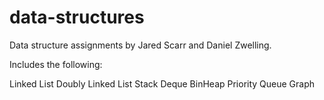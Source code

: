 # data-structures

Data structure assignments by Jared Scarr and Daniel Zwelling.

Includes the following:

Linked List
Doubly Linked List
Stack
Deque
BinHeap
Priority Queue
Graph
